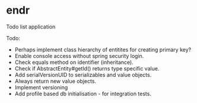 # endr
Todo list application

Todo:
 * Perhaps implement class hierarchy of entitites for creating primary key?
 * Enable console access without spring security login.
 * Check equals method on identifier (inheritance).
 * Check if AbstractEntity#getId() returns type specific value.
 * Add serialVersionUID to serializables and value objects.
 * Always return new value objects.
 * Implement versioning
 * Add profile based db initialisation - for integration tests.
